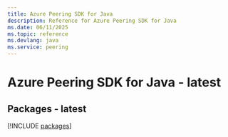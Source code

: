 ```yaml
---
title: Azure Peering SDK for Java
description: Reference for Azure Peering SDK for Java
ms.date: 06/11/2025
ms.topic: reference
ms.devlang: java
ms.service: peering
---
```

# Azure Peering SDK for Java - latest
## Packages - latest
[!INCLUDE [packages](peering-index.md)]
